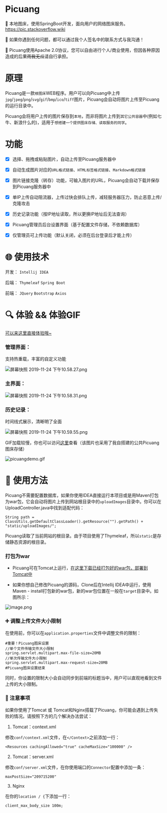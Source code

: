 # Picuang

:pushpin: 本地图床，使用SpringBoot开发，面向用户的网络图床服务。https://pic.stackoverflow.wiki

:wrench: 如果你遇到任何问题，都可以通过我个人签名中的联系方式与我沟通！

:bookmark: Picuang使用Apache 2.0协议，您可以自由进行个人/商业使用，但因各种原因造成的后果~~雨我无瓜~~请自行承担。

# 原理

Picuang是一款`根图床`WEB程序。用户可以向Picuang中上传`jpg`/`jpeg`/`png`/`svg`/`gif`/`bmp`/`ico`/`tiff`图片，Picuang会自动将图片上传至Picuang的运行目录中。

Picuang会将用户上传的图片保存到`本地`，而非将图片上传到`其它公共容器`中(例如七牛、新浪什么的)，适用于`想搭建一个提供图床存储、读取服务的同学`。

# 功能

- [x] 选择、拖拽或粘贴图片，自动上传至Picuang服务器中

- [x] 自动生成图片对应的`URL格式链接`、`HTML标签格式链接`、`Markdown格式链接`

- [x] 图片链接克隆（转存）功能，可输入图片的URL，Picuang会自动下载并保存到Picuang服务器中

- [x] 单IP上传自动阻流器，上传过快会排队上传，减轻服务器压力，防止恶意上传/克隆攻击

- [x] 历史记录功能（按IP地址读取，所以更换IP地址后无法查询）

- [x] Picuang管理员后台设置界面（基于配置文件存储，不依赖数据库）

- [x] 仅管理员可上传功能（默认关闭，必须在后台登录后才能上传）

# :globe_with_meridians: 使用技术

开发：
`Intellij IDEA`

后端：
`Thymeleaf`
`Spring Boot`

前端：
`JQuery`
`Bootstrap`
`Axios`

# :mag: 体验 && 体验GIF

[可以来这里直接体验哦~](https://pic.stackoverflow.wiki/)

### 管理界面：

支持热重载，丰富的自定义功能

![屏幕快照 2019-11-24 下午10.58.27.png](https://pic.stackoverflow.wiki/uploadImages/221/222/10/75/2019/11/24/23/02/181d3c20-3b7e-4b28-ac0f-66dba0a6e823.png)

### 主界面：

![屏幕快照 2019-11-24 下午10.58.31.png](https://pic.stackoverflow.wiki/uploadImages/221/222/10/75/2019/11/24/23/02/1809da36-d1d6-4032-aac1-98509e9eabf3.png)

### 历史记录：

时间线式展示，清晰明了全面

![屏幕快照 2019-11-24 下午10.59.55.png](https://pic.stackoverflow.wiki/uploadImages/221/222/10/75/2019/11/24/23/02/16f08bf0-b296-4f47-ae57-4884b9115013.png)

GIF加载较慢，你也可以访问[这里](https://pic.stackoverflow.wiki/uploadImages/218/246/109/28/2019/11/08/12/52/4e172675-0816-4bda-8752-9ed2110aeb79.gif)查看（该图片也采用了我自搭建的公共Picuang图床存储）

![picuangdemo.gif](https://pic.stackoverflow.wiki/uploadImages/218/246/109/28/2019/11/08/12/52/4e172675-0816-4bda-8752-9ed2110aeb79.gif)

# :page_facing_up: 使用方法

Picuang不需要配置数据库，如果你使用IDEA直接运行本项目或是用Maven打包为war包，它会自动将图片上传到网站根目录中的`uploadImages`目录中。你可以在UploadController.java中找到适配代码：

```
String path = ClassUtils.getDefaultClassLoader().getResource("").getPath() + "static/uploadImages/";
```

Picuang读取了当前网站的根目录。由于项目使用了Thymeleaf，所以`static`是存储静态资源的根目录。

### 打包为war

* Picuang可在Tomcat上运行，[在这里下载已经打包好的war包，部署到Tomcat中](https://github.com/AdlerED/Picuang/releases)

* 如果你想自己修改Picuang的源码，Clone后在Intellij IDEA中运行，使用Maven - install打包新的war包，新的war包位置在一般在`target`目录中。如图所示：

![image.png](https://pic.stackoverflow.wiki/uploadImages/bce0a4b4-bd34-4e63-a3a5-74d898a9dd63.png)

### :heavy_plus_sign: 调整上传文件大小限制

在使用前，你可以在`application.properties`文件中调整文件的限制：

```
#重要！Picuang图床设置
//单个文件传输文件大小限制
spring.servlet.multipart.max-file-size=20MB
//单次传输文件大小限制
spring.servlet.multipart.max-request-size=20MB
#Picuang图床设置结束
```

同时，你设置的限制大小会自动同步到前端的标题当中，用户可以直观地看到文件上传的大小限制。

### :rotating_light: 注意事项

如果你使用了Tomcat 或 Tomcat和Nginx搭载了Picuang，你可能会遇到上传失败的情况。请按照下方的几个解决办法尝试：

1. Tomcat：context.xml

修改`conf/context.xml`文件，在`</Context>`之前添加一行：

```
<Resources cachingAllowed="true" cacheMaxSize="100000" />
```

2. Tomcat：server.xml

修改`conf/server.xml`文件，在你使用端口的`Connector`配置中添加一条：

```
maxPostSize="209715200"
```

3. Nginx

在你的`location / {`下添加一行：

```
client_max_body_size 100m;
```